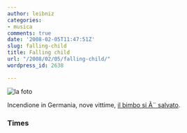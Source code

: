 ```yaml
---
author: leibniz
categories:
- musica
comments: true
date: '2008-02-05T11:47:51Z'
slug: falling-child
title: Falling child
url: "/2008/02/05/falling-child/"
wordpress_id: 2638

---
```

![la foto](http://www.timesonline.co.uk/multimedia/archive/00278/TTH050312CC-360_278244a.jpg)

Incendione in Germania, nove vittime, [il bimbo si Ã¨ salvato](http://www.timesonline.co.uk/tol/news/world/europe/article3308590.ece).


### Times
